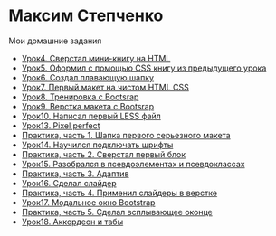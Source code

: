 # Максим Степченко
Мои домашние задания
* [Урок4. Сверстал мини-книгу на HTML](https://maxstepnoy.github.io/lesson_4/index.html)
* [Урок5. Оформил с помощью CSS книгу из предыдущего урока](https://maxstepnoy.github.io/lesson_5/index.html)
* [Урок6. Создал плавающую шапку](https://maxstepnoy.github.io/lesson_6/index.html)
* [Урок7. Первый макет на чистом HTML CSS](https://maxstepnoy.github.io/lesson_7/src/src/index.html)
* [Урок8. Тренировка с Bootsrap](https://maxstepnoy.github.io/lesson_8/src/index.html)
* [Урок9. Верстка макета с Bootsrap](https://maxstepnoy.github.io/lesson_9/src/index.html)
* [Урок10. Написал первый LESS файл](https://maxstepnoy.github.io/lesson_10/main.less)
* [Урок13. Pixel perfect](https://maxstepnoy.github.io/lesson_13/index2.html)
* [Практика, часть 1. Шапка первого серьезного макета](MaxStepnoy.github.io/lesson_14/src/index.html)
* [Урок14. Научился подключать шрифты](https://maxstepnoy.github.io/Lesson_14/index.html)
* [Практика, часть 2. Сверстал первый блок](https://maxstepnoy.github.io/%D0%92%D0%B5%D1%80%D1%81%D1%82%D0%BA%D0%B0%20%D0%BC%D0%B0%D0%BA%D0%B5%D1%82%D0%B0%202/src/index.html)
* [Урок15. Разобрался в псевдоэлементах и псевдоклассах](https://maxstepnoy.github.io/lesson_15/index.html)
* [Практика, часть 3. Адаптив](https://maxstepnoy.github.io/Project3/project3/src/index.html)
* [Урок16. Сделал слайдер](https://maxstepnoy.github.io/lesson_16/index.html)
* [Практика, часть 4. Применил слайдеры в верстке](https://maxStepnoy.github.io/project4/src/index.html)
* [Урок17. Модальное окно Bootstrap](https://maxstepnoy.github.io/lesson_17/index.html)
* [Практика, часть 5. Сделал всплывающее оконце](https://maxstepnoy.github.io/project5/src/index.html)
* [Урок18. Аккордеон](https://maxstepnoy.github.io/lesson-18/index.html)[ и табы](MaxStepnoy.github.io/lesson-18/lesson_18_2/index2.html)

